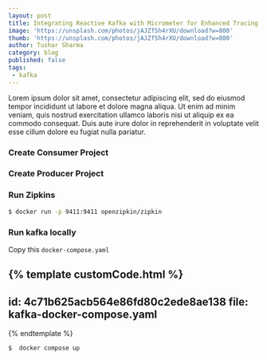 ```yaml
---
layout: post
title: Integrating Reactive Kafka with Micrometer for Enhanced Tracing
image: 'https://unsplash.com/photos/jAJZfSh4rXU/download?w=800'
thumb: 'https://unsplash.com/photos/jAJZfSh4rXU/download?w=800'
author: Tushar Sharma
category: blog
published: false
tags:
 - kafka
---
```


Lorem ipsum dolor sit amet, consectetur adipiscing elit, sed do eiusmod tempor incididunt ut labore et dolore magna aliqua. Ut enim ad minim veniam, quis nostrud exercitation ullamco laboris nisi ut aliquip ex ea commodo consequat. Duis aute irure dolor in reprehenderit in voluptate velit esse cillum dolore eu fugiat nulla pariatur.<!-- truncate_here -->

### Create Consumer Project

### Create Producer Project

### Run Zipkins

```bash
$ docker run -p 9411:9411 openzipkin/zipkin
```

### Run kafka locally

Copy this `docker-compose.yaml` 

{% template  customCode.html %}
---
id: 4c71b625acb564e86fd80c2ede8ae138
file: kafka-docker-compose.yaml
---
{% endtemplate %}


```bash
$  docker compose up
```